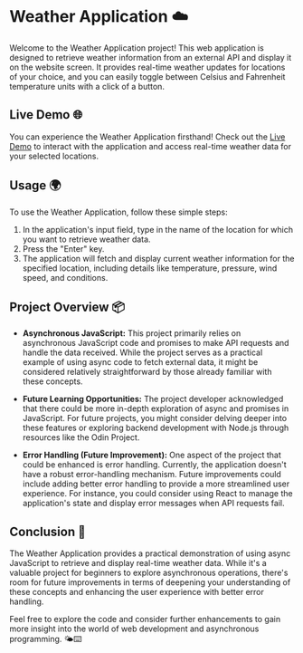 # Weather Application ☁️

Welcome to the Weather Application project! This web application is designed to retrieve weather information from an external API and display it on the website screen. It provides real-time weather updates for locations of your choice, and you can easily toggle between Celsius and Fahrenheit temperature units with a click of a button. 

## Live Demo 🌐

You can experience the Weather Application firsthand! Check out the [Live Demo](https://tiyoriyo.github.io/weather_app/) to interact with the application and access real-time weather data for your selected locations.

## Usage 🌍

To use the Weather Application, follow these simple steps:

1. In the application's input field, type in the name of the location for which you want to retrieve weather data.
2. Press the "Enter" key.
3. The application will fetch and display current weather information for the specified location, including details like temperature, pressure, wind speed, and conditions.

## Project Overview 📦

- **Asynchronous JavaScript:** This project primarily relies on asynchronous JavaScript code and promises to make API requests and handle the data received. While the project serves as a practical example of using async code to fetch external data, it might be considered relatively straightforward by those already familiar with these concepts.

- **Future Learning Opportunities:** The project developer acknowledged that there could be more in-depth exploration of async and promises in JavaScript. For future projects, you might consider delving deeper into these features or exploring backend development with Node.js through resources like the Odin Project.

- **Error Handling (Future Improvement):** One aspect of the project that could be enhanced is error handling. Currently, the application doesn't have a robust error-handling mechanism. Future improvements could include adding better error handling to provide a more streamlined user experience. For instance, you could consider using React to manage the application's state and display error messages when API requests fail.

## Conclusion 🌟

The Weather Application provides a practical demonstration of using async JavaScript to retrieve and display real-time weather data. While it's a valuable project for beginners to explore asynchronous operations, there's room for future improvements in terms of deepening your understanding of these concepts and enhancing the user experience with better error handling.

Feel free to explore the code and consider further enhancements to gain more insight into the world of web development and asynchronous programming. 🌤️⌨️

